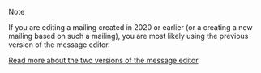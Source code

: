 <!-- markdownlint-disable-file MD041 -->
> [!NOTE]
> If you are editing a mailing created in 2020 or earlier (or a creating a new mailing based on such a mailing), you are most likely using the previous version of the message editor.

[Read more about the two versions of the message editor][1]

<!-- Referenced links -->
[1]: ../editor/index.md


